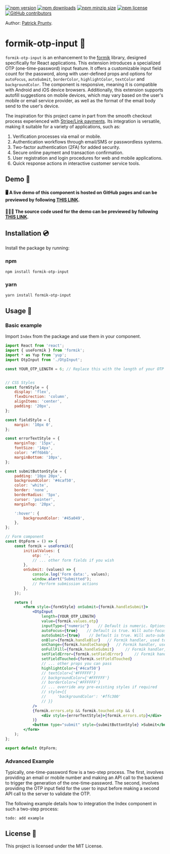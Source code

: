 [![npm version](https://img.shields.io/npm/v/formik-otp-input)](https://www.npmjs.com/package/formik-otp-input)
[![npm downloads](https://img.shields.io/npm/dm/formik-otp-input)](https://www.npmjs.com/package/formik-otp-input)
[![npm minzip size](https://img.shields.io/bundlephobia/minzip/formik-otp-input)](https://www.npmjs.com/package/formik-otp-input)
[![npm license](https://img.shields.io/npm/l/formik-otp-input)](https://www.npmjs.com/package/formik-otp-input)
[![GitHub contributors](https://img.shields.io/github/contributors/pprunty/formik-otp-input)](https://github.com/pprunty/formik-otp-input/graphs/contributors)


Author: [Patrick Prunty](https://pprunty.github.io/pprunty/).

# formik-otp-input 🪪

`formik-otp-input` is an enhancement to the [formik](https://github.com/jaredpalmer/formik) library, 
designed specifically for React applications. This extension introduces a specialized OTP (one-time-password) input
feature. It offers a customizable input field count for the password, along with user-defined props and options for  
`autoFocus`, `autoSubmit`, `borderColor`, `highlightColor`, `textColor` and `backgroundColor`. The component is responsive,
meaning it is compatible with Android and iOS device browsers. Additionally, this 
extension supports autofill suggestions on mobile devices, which may vary based on the user's mobile or email service
provider, as well as the format of the email body send to the user's device.

The inspiration for this project came in part from the smooth checkout process experienced with [Stripe/Link payments](https://stripe.com/docs/payments/link).
Its integration is versatile, making it suitable for a variety of applications, such as:

1. Verification processes via email or mobile.
2. Authentication workflows through email/SMS or passwordless systems.
3. Two-factor authentication (2FA) for added security.
4. Secure online payment and transaction confirmation.
5. User registration and login procedures for web and mobile applications.
6. Quick response actions in interactive customer service tools.

## Demo 🚨

#### 🖥️️ A live demo of this component is hosted on GitHub pages and can be previewed by following [THIS LINK](https://pprunty.github.io/formik-otp-input/).

#### 🧑🏼‍💻 The source code used for the demo can be previewed by following [THIS LINK](https://github.com/pprunty/formik-otp-input/blob/main/demo/src/App.tsx).

## Installation 💿

Install the package by running:

### npm

```sh
npm install formik-otp-input
```

### yarn

```sh
yarn install formik-otp-input
```

## Usage 🔨

### Basic example 
Import `Index`  from the package and use them in your component.

```jsx
import React from 'react';
import { useFormik } from 'formik';
import * as Yup from 'yup';
import OtpInput from './OtpInput';

const YOUR_OTP_LENGTH = 6; // Replace this with the length of your OTP


// CSS Styles
const formStyle = {
    display: 'flex',
    flexDirection: 'column',
    alignItems: 'center',
    padding: '20px',
};

const fieldStyle = {
    margin: '10px 0',
};

const errorTextStyle = {
    marginTop: '15px',
    fontSize: '14px',
    color: '#ff6b6b',
    marginBottom: '10px',
};

const submitButtonStyle = {
    padding: '10px 20px',
    backgroundColor: '#4caf50',
    color: 'white',
    border: 'none',
    borderRadius: '5px',
    cursor: 'pointer',
    marginTop: '20px',

    ':hover': {
        backgroundColor: '#45a049',
    },
};

// Form component
const OtpForm = () => {
    const formik = useFormik({
        initialValues: {
            otp: '',
            // ... other form fields if you wish
        },
        onSubmit: (values) => {
            console.log('Form data:', values);
            window.alert("Submitted");
            // Perform submission actions
        },
    });

    return (
        <form style={formStyle} onSubmit={formik.handleSubmit}>
            <OtpInput
                length={YOUR_OTP_LENGTH}
                value={formik.values.otp}
                inputType={"numeric"}    // Default is numeric. Options are numeric, alphabetic or alphanumeric
                autoFocus={true}    // Default is true. Will auto-focus first digit if true
                autoSubmit={true}    // Default is true. Will auto-submit form onFullFill
                onBlur={formik.handleBlur}   // Formik handler, used to handle onBlur events
                onChange={formik.handleChange}   // Formik handler, used to handle change events
                onFullFill={formik.handleSubmit}     // Formik handler, used to handle autoSubmit
                setFieldError={formik.setFieldError}     // Formik handler, used to handle error rendering
                setFieldTouched={formik.setFieldTouched}
                // ... other props you can pass
                highlightColor={'#4caf50'}
                // textColor={'#FFFFFF'}
                // backgroundColor={'#FFFFFF'}
                // borderColor={'#FFFFFF'}
                // ... override any pre-existing styles if required
                // style={{
                //     'backgroundColor': '#ffc300'
                // }}
            />
            {formik.errors.otp && formik.touched.otp && (
                <div style={errorTextStyle}>{formik.errors.otp}</div>
            )}
            <button type="submit" style={submitButtonStyle} >Submit</button>
        </form>
    );
};

export default OtpForm;
```

### Advanced Example
Typically, one-time-password flow is a two-step process. The first, involves providing an email or mobile number and 
making an API call to the backend to trigger the generation of the one-time-password. The second, involves providing the
OTP input field for the user to input before making a second API call to the server to validate the OTP. 

The following example details how to integration the Index component in such a two-step process:

```
todo: add example
```

## License 🎫

This project is licensed under the MIT License.
